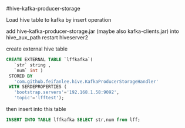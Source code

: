 #hive-kafka-producer-storage

Load hive table to kafka by insert operation



add hive-kafka-producer-storage.jar (maybe also kafka-clients.jar) into hive_aux_path
restart hiveserver2

create external hive table

```sql
CREATE EXTERNAL TABLE `lffkafka`(                  
   `str` string ,        
   `num` int )           
 STORED BY                                          
   'com.github.feifanlee.hive.KafkaProducerStorageHandler'  
 WITH SERDEPROPERTIES (                             
   'bootstrap.servers'='192.168.1.58:9092',                 
   'topic'='lfftest');
```

then insert into this table
```sql
INSERT INTO TABLE lffkafka SELECT str,num from lff;
```

